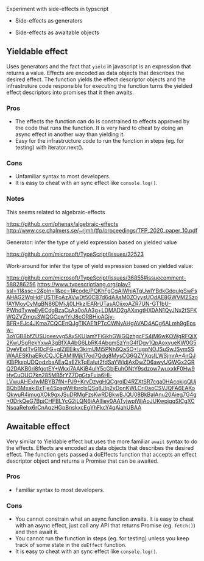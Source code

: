 Experiment with side-effects in typscript

- Side-effects as generators

- Side-effects as awaitable objects

## Yieldable effect

Uses generators and the fact that `yield` in javascript is an expression that returns a value.
Effects are encoded as data objects that describes the desired effect.
The function yields the effect descriptor objects and the infrastruture code responsible for executing the function turns the yielded effect descriptors into promises that it then awaits.

### Pros

- The effects the function can do is constrained to effects approved by the code that runs the function. It is very hard to cheat by doing an async effect in another way than yielding it.
- Easy for the infrastructure code to run the function in steps (eg. for testing) with iterator.next().

### Cons

- Unfamiliar syntax to most developers.
- It is easy to cheat with an sync effect like `console.log()`.

### Notes

This seems related to algebraic-effects

https://github.com/phenax/algebraic-effects
http://www.cse.chalmers.se/~rjmh/tfp/proceedings/TFP_2020_paper_10.pdf

Generator: infer the type of yield expression based on yielded value

https://github.com/microsoft/TypeScript/issues/32523

Work-around for infer the type of yield expression based on yielded value:

https://github.com/microsoft/TypeScript/issues/36855#issuecomment-588286256
https://www.typescriptlang.org/play?ssl=11&ssc=2&pln=1&pc=1#code/PQKhFgCgAIWhjATgUwIYBdkGdqulgSwFsAHAG2WgHdFUSTlFoAzAVwDt50CB7d6dAAsM0ZOyysUOdAE8GWVM2SzofAYMoyCyMgBN86DMiJj0LHkzIEARrUTasAOiixoAZR7UN-GT1bU-PWhdTyweEyECdgBzaCsAa0oAA3g+LDMAD2gAXmgtHX0AN1QyJNx2fSFKWQZVZmgs3WQGCpw1YrJ8cORBHioAGjy-BFR+EJc4JKma7CQCEnQJgTlKAE1tPTcCWNyAHgAVAD4ACg6ALmh9gEpsw-3oYGB8bfZUSUoeevyg5AySKUIamYFiGkhGWGQzhgcFS4jM6wKOWgRFQiX2KwUSgRekYxwA3gBfXA4bG6LbRK4AbgmSzYnG4fDgv1QpAoxyueKW0G5DyeVEoITyG10cFG+gIZjEEiky3kimUMi5PNh6QaSO+IugpNOJSuSwJSymSSWAAESKhaERoCQJCEAMIlMjk17od7Qdg8MysCG6QZYXqsILWSjmrA+4nQJKEiPkspUDQodzbaAEaQaEZkTqEaIut2fdSaYWidjAxDwZD6awyUGWGx2GRQ2DAKB0ri8fgotEY+Wkxi7AAKiB4ulY5cGbjEuhONtY9sdzow7wuxxkF0Hw9HyCuOUO7kn285MB5rYZ7DgGtxFuia6HI-LVwuAHExIwMBYB7fN+PJ9+KrvDzygHQCgrqID4RZXtSR7cga0HAcokjgQUjBQbBMxakiBzTje4SpsgWHbrclxQSq8JIp2yDonKWLCri0aoCSVJQFA6EAKoQkwuR4imugXOk9gxJSuDRMgFzsKwRDBkwBJQU08BkBalAnu20Aieg7G4g+0DrkQeG7BpiCHFBLYcG2jLQN6jAAIIiey0AATyjwpiWjAoJUKwpjgqSICgXCNsqaRehx6rCnAqzHGpBnskxcEgYhFkcY4qAiahUBAA

## Awaitable effect

Very similar to Yieldable effect but uses the more familiar `await` syntax to do the effects.
Effects are encoded as data objects that describes the desired effect.
The function gets passed a doEffects function that accepts an effect descriptor object and returns a Promise that can be awaited.

### Pros

- Familiar syntax to most developers.

### Cons

- You cannot constrain what an async function awaits. It is easy to cheat with an async effect, just call any API that returns Promise (eg. `fetch()`) and then await it.
- You cannot run the function in steps (eg. for testing) unless you keep track of some state in the `doEffect` function.
- It is easy to cheat with an sync effect like `console.log()`.
